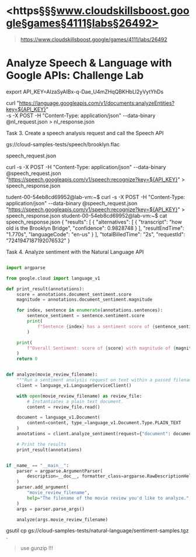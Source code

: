 
# <https§§§www.cloudskillsboost.google§games§4111§labs§26492>
> <https://www.cloudskillsboost.google/games/4111/labs/26492>
    
# Analyze Speech & Language with Google APIs: Challenge Lab

export API_KEY=AIzaSyAIBx-q-Dae_U4mZHqQBKHbLl2yVytYhDs


 

 

curl "https://language.googleapis.com/v1/documents:analyzeEntities?key=${API_KEY}" \
  -s -X POST -H "Content-Type: application/json" --data-binary @nl_request.json > nl_response.json



  Task 3. Create a speech analysis request and call the Speech API

gs://cloud-samples-tests/speech/brooklyn.flac

speech_request.json
 
curl -s -X POST -H "Content-Type: application/json" --data-binary @speech_request.json \
"https://speech.googleapis.com/v1/speech:recognize?key=${API_KEY}" > speech_response.json


tudent-00-54eb8cd69952@lab-vm:~$ curl -s -X POST -H "Content-Type: application/json" --data-binary @speech_request.json "https://speech.googleapis.com/v1/speech:recognize?key=${API_KEY}" > speech_response.json
student-00-54eb8cd69952@lab-vm:~$ cat speech_response.json 
{
  "results": [
    {
      "alternatives": [
        {
          "transcript": "how old is the Brooklyn Bridge",
          "confidence": 0.9828748
        }
      ],
      "resultEndTime": "1.770s",
      "languageCode": "en-us"
    }
  ],
  "totalBilledTime": "2s",
  "requestId": "7241947187192076532"
}

Task 4. Analyze sentiment with the Natural Language API


```py

import argparse

from google.cloud import language_v1

def print_result(annotations):
    score = annotations.document_sentiment.score
    magnitude = annotations.document_sentiment.magnitude

    for index, sentence in enumerate(annotations.sentences):
        sentence_sentiment = sentence.sentiment.score
        print(
            f"Sentence {index} has a sentiment score of {sentence_sentiment}"
        )

    print(
        f"Overall Sentiment: score of {score} with magnitude of {magnitude}"
    )
    return 0


def analyze(movie_review_filename):
    """Run a sentiment analysis request on text within a passed filename."""
    client = language_v1.LanguageServiceClient()

    with open(movie_review_filename) as review_file:
        # Instantiates a plain text document.
        content = review_file.read()

    document = language_v1.Document(
        content=content, type_=language_v1.Document.Type.PLAIN_TEXT
    )
    annotations = client.analyze_sentiment(request={"document": document})

    # Print the results
    print_result(annotations)


if _name_ == "__main__":
    parser = argparse.ArgumentParser(
        description=__doc__, formatter_class=argparse.RawDescriptionHelpFormatter
    )
    parser.add_argument(
        "movie_review_filename",
        help="The filename of the movie review you'd like to analyze.",
    )
    args = parser.parse_args()

    analyze(args.movie_review_filename)

```

gsutil cp gs://cloud-samples-tests/natural-language/sentiment-samples.tgz .

> use gunzip  !!!
